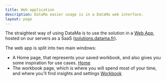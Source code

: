 ```yaml
---
title: Web application
description: DataMa easier usage is in a DataMa web interface.
layout: page
---
```


The straightest way of using DataMa is to use the solution in a [Web App]({{site.url}}{{site.baseurl}}/core_app.html), hosted on our servers as a SaaS ([solutions.datama.fr](https://solutions.datama.fr/)).

The web app is split into two main windows:
* A Home page, that represents your saved workbook, and also gives you some inspiration for use cases. [Home]({{site.url}}{{site.baseurl}}/home.html)
* The workbook page, which is where you will spend most of your time, and where you'll find insights and settings [Workbook]({{site.url}}{{site.baseurl}}/core_app.html)
